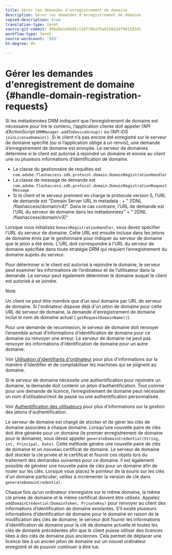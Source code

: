 ```yaml
---
title: Gérer les demandes d'enregistrement de domaine
description: Gérer les demandes d'enregistrement de domaine
copied-description: true
translation-type: tm+mt
source-git-commit: 89bdda1d4bd5c126f19ba75a819942df901183d1
workflow-type: tm+mt
source-wordcount: '553'
ht-degree: 0%

---
```



# Gérer les demandes d&#39;enregistrement de domaine {#handle-domain-registration-requests}

Si les métadonnées DRM indiquent que l’enregistrement de domaine est nécessaire pour lire le contenu, l’application cliente doit appeler l’API d’ActionScript `DRMManager.addToDeviceGroup()` ou l’API iOS `joinLicenseDomain()`. Si le client n’a pas encore été enregistré sur le serveur de domaine spécifié (ou si l’application oblige à un renvoi), une demande d’enregistrement de domaine est envoyée. Le serveur de domaines détermine si le client est autorisé à rejoindre un domaine et envoie au client une ou plusieurs informations d’identification de domaine.

* La classe du gestionnaire de requêtes est `com.adobe.flashaccess.sdk.protocol.domain.DomainRegistrationHandler`
* La classe de message de demande est `com.adobe.flashaccess.sdk.protocol.domain.DomainRegistrationRequestMessage`
* Si le client et le serveur prennent en charge le protocole version 5, l’URL de demande est &quot;Domain Server URL in metadata : + &quot; [!DNL /flashaccess/domain/v4]&quot;. Dans le cas contraire, l’URL de demande est l’URL du serveur de domaine dans les métadonnées&quot; + &quot; [!DNL /flashaccess/domain/v3]&quot;

Lorsque vous initialisez `DomainRegistrationHandler`, vous devez spécifier l’URL du serveur de domaine. Cette URL est ensuite incluse dans les jetons de domaine émis par le gestionnaire pour indiquer au serveur de domaine que le jeton a été émis. L’URL doit correspondre à l’URL du serveur de domaine spécifiée dans toute stratégie DRM qui requiert l’enregistrement du domaine auprès du serveur.

Pour déterminer si le client est autorisé à rejoindre le domaine, le serveur peut examiner les informations de l’ordinateur et de l’utilisateur dans la demande. Le serveur peut également déterminer le domaine auquel le client est autorisé à se joindre.

>[!NOTE]
>
>Un client ne peut être membre que d’un seul domaine par URL de serveur de domaine. Si l&#39;ordinateur dispose déjà d&#39;un jeton de domaine pour cette URL de serveur de domaine, la demande d&#39;enregistrement de domaine inclut le nom de domaine actuel ( `getRequestDomainName()`).

Pour une demande de reconnexion, le serveur de domaine doit renvoyer l’ensemble actuel d’informations d’identification de domaine pour ce domaine ou renvoyer une erreur. Le serveur de domaine ne peut pas renvoyer les informations d&#39;identification de domaine pour un autre domaine.

Voir [Utilisation d&#39;identifiants d&#39;ordinateur](../../protecting-content/implementing-the-license-server/processing-drm-requests.md#use-machine-identifiers) pour plus d&#39;informations sur la manière d&#39;identifier et de comptabiliser les machines qui se joignent au domaine.

Si le serveur de domaine nécessite une authentification pour rejoindre un domaine, la demande doit contenir un jeton d’authentification. Tout comme pour une demande de licence, l’enregistrement de domaine peut nécessiter un nom d’utilisateur/mot de passe ou une authentification personnalisée.

Voir [Authentification des utilisateurs](../../protecting-content/implementing-the-license-server/processing-drm-requests.md#user-authentication) pour plus d&#39;informations sur la gestion des jetons d&#39;authentification.

Le serveur de domaine est chargé de stocker et de gérer les clés de domaine associées à chaque domaine. Lorsqu&#39;une nouvelle paire de clés doit être générée pour un domaine (le premier enregistrement de domaine pour le domaine), vous devez appeler `generateDomainCredential(String, int, Principal, Date)`. Cette méthode génère une nouvelle paire de clés de domaine et un nouveau certificat de domaine. Le serveur de domaine doit stocker la clé privée et le certificat et fournir ces objets lors du traitement des demandes suivantes pour ce domaine. Il est également possible de générer une nouvelle paire de clés pour un domaine afin de rouler sur les clés. Lorsque vous placez le pointeur de la souris sur les clés d&#39;un domaine particulier, veillez à incrémenter la version de clé dans `generateDomainCredential`.

Chaque fois qu’un ordinateur s’enregistre sur le même domaine, la même clé privée de domaine et le même certificat doivent être utilisés. Appelez `addDomainCredential(DomainToken, PrivateKey)` pour renvoyer au client des informations d’identification de domaine existantes. S’il existe plusieurs informations d’identification de domaine pour le domaine en raison de la modification des clés de domaine, le serveur doit fournir les informations d’identification de domaine pour la clé de domaine actuelle et toutes les clés de domaine précédentes afin que le client puisse utiliser des licences liées à des clés de domaine plus anciennes. Cela permet de déplacer une licence liée à un ancien jeton de domaine sur un nouvel ordinateur enregistré et de pouvoir continuer à être lue.
